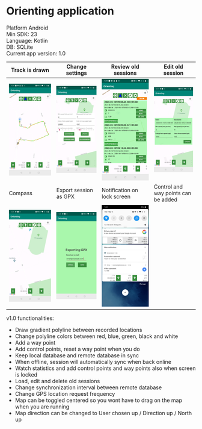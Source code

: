 # Orienting application<br />
Platform Android<br />
Min SDK: 23<br />
Language: Kotlin<br />
DB: SQLite<br />
Current app version: 1.0<br />

| Track is drawn     | Change settings      |  Review old sessions      |  Edit old session     | 
|------------|-------------|-------------|-------------|
| ![Screenshot](screenshots/Track1.jpg) | ![Screenshot](screenshots/Options.jpg)| ![Screenshot](screenshots/OldSessions.jpg)| ![Screenshot](screenshots/EditOldSession.jpg)|
|  Compass      |  Export session as GPX      |  Notification on lock screen     |   Control and way points can be added    | 
| ![screenshot](screenshots/Compass.jpg)| ![screenshot](screenshots/ExportGPX.jpg)| ![screenshot](screenshots/Notification.jpg)|
v1.0 functionalities:
* Draw gradient polyline between recorded locations
* Change polyline colors between red, blue, green, black and white
* Add a way point
* Add control points, reset a way point when you do
* Keep local database and remote database in sync
* When offline, session will automatically sync when back online
* Watch statistics and add control points and way points also when screen is locked
* Load, edit and delete old sessions
* Change synchronization interval between remote database
* Change GPS location request frequency
* Map can be toggled centered so you wont have to drag on the map when you are running
* Map direction can be changed to User chosen up / Direction up / North up